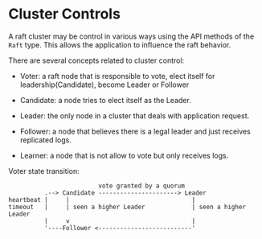 # Cluster Controls

A raft cluster may be control in various ways using the API methods of the `Raft` type.
This allows the application to influence the raft behavior.

There are several concepts related to cluster control:

- Voter: a raft node that is responsible to vote, elect itself for leadership(Candidate),
    become Leader or Follower

- Candidate: a node tries to elect itself as the Leader.

- Leader: the only node in a cluster that deals with application request.

- Follower: a node that believes there is a legal leader and just receives
    replicated logs.

- Learner: a node that is not allow to vote but only receives logs.


Voter state transition:

```
                         vote granted by a quorum
          .--> Candidate ----------------------> Leader
heartbeat |     |                                  |
timeout   |     | seen a higher Leader             | seen a higher Leader
          |     v                                  |
          '----Follower <--------------------------'
```


